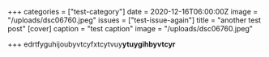 +++
categories = ["test-category"]
date = 2020-12-16T06:00:00Z
image = "/uploads/dsc06760.jpeg"
issues = ["test-issue-again"]
title = "another test post"
[cover]
caption = "test caption"
image = "/uploads/dsc06760.jpeg"

+++
edrtfyguhijoubyvtcyfxtcytvuy**ytuygihbyvtcyr**
